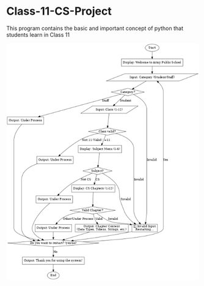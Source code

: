 # Class-11-CS-Project
This program contains the basic and important concept of python that  students learn in Class 11

![Flowchart](cs_project_flowchart.png)
